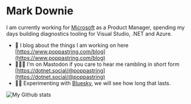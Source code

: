 # Mark Downie

I am currently working for [Microsoft](https://www.microsoft.com/) as a Product Manager, spending my days building diagnostics tooling for Visual Studio, .NET and Azure.

- 📝 I blog about the things I am working on here [https://www.poppastring.com/blog](https://www.poppastring.com/blog)
- 🤷🏿‍♂️ I’m on Mastodon if you care to hear me rambling in short form [https://dotnet.social/@poppastring](https://dotnet.social/@poppastring)
- 🙏🏿 Experimenting with [Bluesky](https://bsky.app/profile/poppastring.com), we will see how long that lasts.


![My Github stats](https://github-readme-stats.vercel.app/api?username=poppastring&show_icons=true&theme=synthwave)
